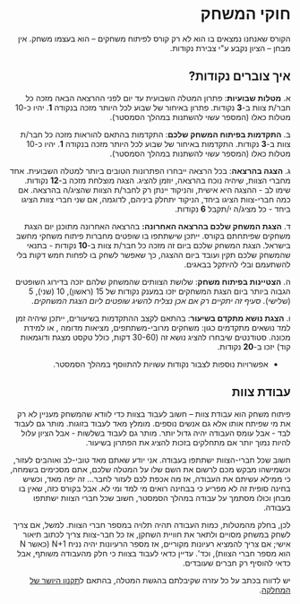 <div dir='rtl' lang='he'>

חוקי המשחק
==========

הקורס שאנחנו נמצאים בו הוא לא רק קורס לפיתוח משחקים – הוא בעצמו משחק. אין מבחן –
הציון נקבע ע"י צבירת נקודות.

איך צוברים נקודות?
------------------

א.   **מטלות שבועיות**: פתרון המטלה השבועית עד יום לפני ההרצאה הבאה מזכה כל חבר/ת
    צוות ב-**3** נקודות. פתרון באיחור של שבוע לכל היותר מזכה בנקודה **1**.
    יהיו כ-10 מטלות כאלו (המספר עשוי להשתנות במהלך הסמסטר).

ב.   **התקדמות בפיתוח המשחק שלכם**: התקדמות בהתאם להוראות מזכה כל חבר/ת צוות
    ב-**3** נקודות. התקדמות באיחור של שבוע לכל היותר מזכה בנקודה **1**.
    יהיו כ-10 מטלות כאלו (המספר עשוי להשתנות במהלך הסמסטר).

ג.   **הצגה בהרצאה**: בכל הרצאה ייבחרו הפתרונות הטובים ביותר למטלה השבועית. אחד
    מחברי הצוות, שיהיה נוכח בהרצאה, יוזמן להציג. הצגה מוצלחת מזכה ב-**12** נקודות.
    שימו לב - ההצגה היא אישית, והניקוד יינתן רק לחבר/ת הצוות שהציג/ה בהרצאה.
    אם כמה חברי-צוות הציגו ביחד, הניקוד יתחלק ביניהם, לדוגמה, 
    אם שני חברי צוות הציגו ביחד - כל מציג/ה י/תקבל **6** נקודות.

ד.   **הצגת המשחק שלכם בהרצאה האחרונה:** בהרצאה האחרונה מתוכנן יום הצגת משחקים
    שפיתחתם בקורס. ייתכן שישתתפו בו שופטים מחברות פיתוח משחקי מחשב בישראל. הצגת המשחק שלכם ביום זה
    מזכה כל חבר/ת צוות ב-**10** נקודות - בתנאי שהמשחק שלכם תקין ועובד ביום ההצגה,
    כך שאפשר לשחק בו לפחות חמש דקות בלי להשתעמם ובלי להיתקל בבאגים.

ה.   **הצטיינות בפיתוח משחק**: שלושת הצוותים שהמשחק שלהם יזכה בדירוג השופטים הגבוה
    ביותר ביום הצגת המשחקים יזכו במענק נקודות של 15 (ראשון), 10 (שני), 5 (שלישי). *סעיף זה
    יתקיים רק אם אכן נצליח להשיג שופטים ליום הצגת המשחקים.*

ו.   **הצגת נושא מתקדם בשיעור**: בהתאם לקצב ההתקדמות בשיעורים, ייתכן שיהיה זמן
    למד נושאים מתקדמים כגון: משחקים מרובי-משתתפים, מציאות מדומה
, או למידת מכונה. סטודנטים שיבחרו להציג נושא זה (30-60
    דקות, כולל טקסט מצגת ודוגמאות קוד) יזכו ב-**20** נקודות.

-   אפשרויות נוספות לצבור נקודות עשויות להתווסף במהלך הסמסטר.

עבודת צוות
----------

פיתוח משחק הוא עבודת צוות – חשוב לעבוד בצוות כדי לוודא שהמשחק מעניין לא רק את מי
שפיתח אותו אלא גם אנשים נוספים. 
מומלץ מאד לעבוד בזוגות.
מותר גם לעבוד לבד - אבל עומס העבודה יהיה גדול יותר.
מותר גם לעבוד בשלשות - אבל הציון עלול להיות נמוך יותר אם מתחלקים בזכות להציג את הפתרון בשיעור.

חשוב שכל חברי-הצוות ישתתפו בעבודה. אני יודע שאתם מאד טובי-לב ואוהבים לעזור,
וכשמישהו מבקש מכם לרשום את השם שלו על המטלה שלכם, אתם מסכימים בשמחה, כי ממילא
עשיתם את העבודה, אז מה אכפת לכם לעזור לחבר... זה יפה מאד, וכשיש בחינה סופית זה
לא מפריע כי בבחינה רואים מי למד ומי לא. אבל בקורס כזה, שאין בו מבחן וכולו מסתמך
על עבודה במהלך הסמסטר, חשוב שכל חברי הצוות ישתתפו בעבודה.

לכן, בחלק מהמטלות, כמות העבודה תהיה תלויה במספר חברי הצוות. למשל, אם צריך לשחק
במשחק מסויים ולתאר את חוויית השחקן, אז כל חבר-צוות צריך לכתוב תיאור אישי; אם צריך
להמציא רעיונות מקוריים, אז מספר הרעיונות יהיה נניח N+1 (כאשר N הוא מספר חברי
הצוות), וכד'. עדיין כדאי לעבוד בצוות כי חלק מהעבודה משותף, אבל כדאי להוסיף רק
חברים שעובדים.

יש לדווח בכתב על כל עזרה שקיבלתם בהגשת המטלה, בהתאם ל[תקנון היושר של המחלקה](https://www.ariel.ac.il/wp/cs/wp-content/uploads/sites/88/2020/08/Guidelines-for-Academic-Integrity.pdf).

</div>
